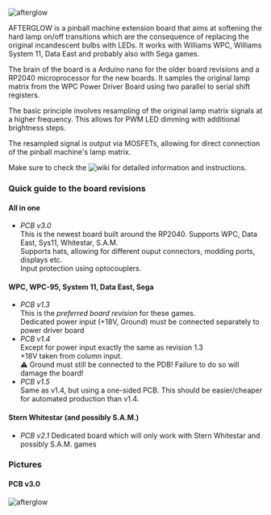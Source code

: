 ![afterglow](https://github.com/smyp/afterglow/blob/master/artwork/afterglow.png "Afterglow")

AFTERGLOW is a pinball machine extension board that aims at softening the hard lamp on/off transitions which are the consequence of replacing the original incandescent bulbs with LEDs. It works with Williams WPC, Williams System 11, Data East and probably also with Sega games.

The brain of the board is a Arduino nano for the older board revisions and a RP2040 microprocessor for the new boards. It samples the original lamp matrix from the WPC Power Driver Board using two parallel to serial shift registers.

The basic principle involves resampling of the original lamp matrix signals at a higher frequency. This allows for PWM LED dimming with additional brightness steps.

The resampled signal is output via MOSFETs, allowing for direct connection of the pinball machine's lamp matrix.

Make sure to check the ![wiki](https://github.com/smyp/afterglow/wiki) for detailed information and instructions.

### Quick guide to the board revisions

#### All in one
* *PCB v3.0*<br/>This is the newest board built around the RP2040. Supports WPC, Data East, Sys11, Whitestar, S.A.M.<br/>Supports hats, allowing for different ouput connectors, modding ports, displays etc.<br/>Input protection using optocouplers.

#### WPC, WPC-95, System 11, Data East, Sega
* *PCB v1.3*<br/>This is the *preferred board revision* for these games.<br/>Dedicated power input (+18V, Ground) must be connected separately to power driver board
* *PCB v1.4*<br/>Except for power input exactly the same as revision 1.3<br/>+18V taken from column input.<br/>⚠ Ground must still be connected to the PDB! Failure to do so will damage the board!
* *PCB v1.5*<br/>Same as v1.4, but using a one-sided PCB. This should be easier/cheaper for automated production than v1.4.

#### Stern Whitestar (and possibly S.A.M.)
* *PCB v2.1* Dedicated board which will only work with Stern Whitestar and possibly S.A.M. games

### Pictures

#### PCB v3.0
![afterglow](https://github.com/smyp/afterglow/blob/master/docu/images/ag_30.jpg "Afterglow PCB v3.0")


